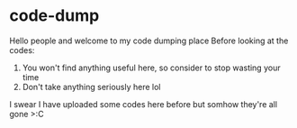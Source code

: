# code-dump
Hello people and welcome to my code dumping place
Before looking at the codes:
1. You won't find anything useful here, so consider to stop wasting your time
2. Don't take anything seriously here lol

I swear I have uploaded some codes here before but somhow they're all gone >:C
